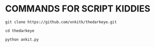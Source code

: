 # COMMANDS FOR SCRIPT KIDDIES

```
git clone https://github.com/xnkitk/thedarkeye.git

cd thedarkeye

python ankit.py

```
